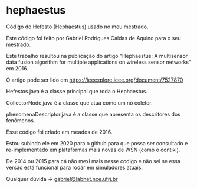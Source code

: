 # hephaestus

Código do Hefesto (Hephaestus) usado no meu mestrado.

Este código foi feito por Gabriel Rodrigues Caldas de Aquino para o seu mestrado.

Este trabalho resultou na publicação do artigo "Hephaestus: A multisensor data fusion algorithm for multiple applications on wireless sensor networks" em 2016.

O artigo pode ser lido em https://ieeexplore.ieee.org/document/7527870

Hefestos.java é a classe principal que roda o Hephaestus. 

CollectorNode.java é a classe que atua como um nó coletor.

phenomenaDescriptor.java é a classe que apresenta os descritores dos fenômenos.

Esse código foi criado em meados de 2016.

Estou subindo ele em 2020 para o github para que possa ser consultado e re-implementado em plataformas mais novas de WSN (como o contiki).

De 2014 ou 2015 para cá não mexi mais nesse codigo e não sei se essa versão está funcional para rodar em simuladores atuais.

Qualquer dúvida -> gabriel@labnet.nce.ufrj.br
